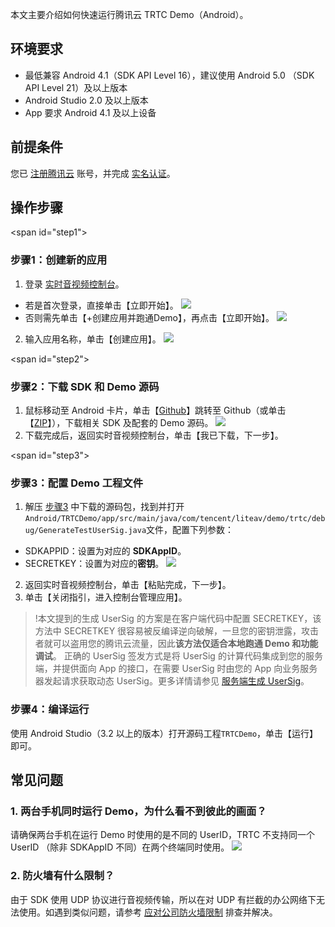 本文主要介绍如何快速运行腾讯云 TRTC Demo（Android）。

## 环境要求
- 最低兼容 Android 4.1（SDK API Level 16），建议使用 Android 5.0 （SDK API Level 21）及以上版本
- Android Studio 2.0 及以上版本
- App 要求 Android 4.1 及以上设备

## 前提条件
您已 [注册腾讯云](https://cloud.tencent.com/document/product/378/17985) 账号，并完成 [实名认证](https://cloud.tencent.com/document/product/378/3629)。

## 操作步骤
<span id="step1"></span>
### 步骤1：创建新的应用
1. 登录 [实时音视频控制台](https://console.cloud.tencent.com/rav)。
 - 若是首次登录，直接单击【立即开始】。
  ![](https://main.qcloudimg.com/raw/063eb714daa9ab9076b20663bd4c78b7.png)
 - 否则需先单击【+创建应用并跑通Demo】，再点击【立即开始】。
  ![](https://main.qcloudimg.com/raw/fb5ca0967f09d4970b2dc610f17d5b2c.png)
2. 输入应用名称，单击【创建应用】。
 ![](https://main.qcloudimg.com/raw/da7b1535b37c4d0b3e63ce49598149fe.png)

<span id="step2"></span>
### 步骤2：下载 SDK 和 Demo 源码
1. 鼠标移动至 Android 卡片，单击【[Github](https://github.com/tencentyun/TRTCSDK)】跳转至 Github（或单击【[ZIP](https://gitee.com/cloudtencent/TRTCSDK)】），下载相关 SDK 及配套的 Demo 源码。
  ![](https://main.qcloudimg.com/raw/363243119b9faf74f8585ee08d01e5a9.png)
2. 下载完成后，返回实时音视频控制台，单击【我已下载，下一步】。

<span id="step3"></span>
### 步骤3：配置 Demo 工程文件
1. 解压 [步骤3](#step2) 中下载的源码包，找到并打开`Android/TRTCDemo/app/src/main/java/com/tencent/liteav/demo/trtc/debug/GenerateTestUserSig.java`文件，配置下列参数：
  - SDKAPPID：设置为对应的 **SDKAppID**。
  - SECRETKEY：设置为对应的**密钥**。
  ![](https://main.qcloudimg.com/raw/7f1c7345b4019984553fae9480fde461.png)
2. 返回实时音视频控制台，单击【粘贴完成，下一步】。
3. 单击【关闭指引，进入控制台管理应用】。

>!本文提到的生成 UserSig 的方案是在客户端代码中配置 SECRETKEY，该方法中 SECRETKEY 很容易被反编译逆向破解，一旦您的密钥泄露，攻击者就可以盗用您的腾讯云流量，因此**该方法仅适合本地跑通 Demo 和功能调试**。
>正确的 UserSig 签发方式是将 UserSig 的计算代码集成到您的服务端，并提供面向 App 的接口，在需要 UserSig 时由您的 App 向业务服务器发起请求获取动态 UserSig。更多详情请参见 [服务端生成 UserSig](https://cloud.tencent.com/document/product/647/17275#Server)。

### 步骤4：编译运行
使用 Android Studio（3.2 以上的版本）打开源码工程`TRTCDemo`，单击【运行】即可。

## 常见问题

### 1. 两台手机同时运行 Demo，为什么看不到彼此的画面？
请确保两台手机在运行 Demo 时使用的是不同的 UserID，TRTC 不支持同一个 UserID （除非 SDKAppID 不同）在两个终端同时使用。
![](https://main.qcloudimg.com/raw/c7b1589e1a637cf502c6728f3c3c4f99.png)

### 2. 防火墙有什么限制？
由于 SDK 使用 UDP 协议进行音视频传输，所以在对 UDP 有拦截的办公网络下无法使用。如遇到类似问题，请参考 [应对公司防火墙限制](https://cloud.tencent.com/document/product/647/34399) 排查并解决。
